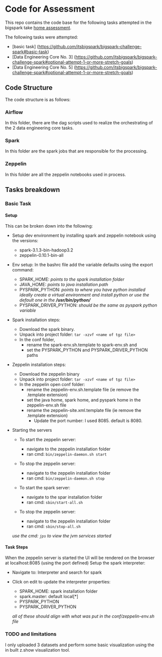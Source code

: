 # Code for Assessment 

This repo contains the code base for the following tasks attempted in the bigspark take [home assessment](https://github.com/itsbigspark/bigspark-challenge-spark#bigspark-data-engineering-challenge-spark).

The following tasks were attempted:
- [basic task] (https://github.com/itsbigspark/bigspark-challenge-spark#basic-task)
- [Data Engineering Core No. 3] (https://github.com/itsbigspark/bigspark-challenge-spark#optional-attempt-1-or-more-stretch-goals)
- [Data Engineering Core No. 5] (https://github.com/itsbigspark/bigspark-challenge-spark#optional-attempt-1-or-more-stretch-goals)


## Code Structure

The code structure is as follows:

### Airflow

In this folder, there are the dag scripts used to realize the orchestrating of the 2 data engineering core tasks.

### Spark

In this folder are the spark jobs that are responsible for the processing.

### Zeppelin

In this folder are all the zeppelin notebooks used in process.


## Tasks breakdown

### Basic Task

#### Setup

This can be broken down into the following:
- Setup dev environment by installing spark and zeppelin notebook using the versions:
    - spark-3.1.3-bin-hadoop3.2
    - zeppelin-0.10.1-bin-all

- Env setup:
In the bashrc file add the variable defaults using the export command:
    - SPARK_HOME: _points to the spark installation folder_
    - JAVA_HOME: _points to java installation path_
    - PYSPARK_PYTHON: _points to where you have python installed ideally create a virtual environment and install python or use the default one in the **/usr/bin/python/**_
    - PYSPARK_DRIVER_PYTHON: _should be the same as pyspark python variable_

- Spark installation steps:
    - Download the spark binary.
    - Unpack into project folder: `tar -xzvf <name of tgz file>`
    - In the conf folder, 
        - rename the spark-env.sh.template to spark-env.sh and 
        - set the PYSPARK_PYTHON and PYSPARK_DRIVER_PYTHON paths

- Zeppelin installation steps:
    - Download the zeppelin binary
    - Unpack into project folder: `tar -xzvf <name of tgz file>`
    - In the zeppelin open conf folder:
        - rename the zeppelin-env.sh.template file (ie remove the .template extension)
        - set the java home, spark home, and pyspark home in the zeppelin-env.sh file
        - rename the zeppelin-site.xml.template file (ie remove the .template extension)
            - Update the port number: I used 8085. default is 8080.

- Starting the servers
    - To start the zeppelin server:
        - navigate to the zeppelin installation folder
        - ran cmd: `bin/zeppelin-daemon.sh start`

    - To stop the zeppelin server:
        - navigate to the zeppelin installation folder
        - ran cmd: `bin/zeppelin-daemon.sh stop`

    - To start the spark server:
        - navigate to the spar installation folder
        - ran cmd: `sbin/start-all.sh`

    - To stop the zeppelin server:
        - navigate to the zeppelin installation folder
        - ran cmd: `sbin/stop-all.sh`

    _use the cmd: `jps` to view the jvm services started_


#### Task Steps

When the zeppelin server is started the UI will be rendered on the browser at localhost:8085 (using the port defined)
Setup the spark interpreter:
- Navigate to: Interpreter and search for spark
- Click on edit to update the interpreter properties:
    - SPARK_HOME: spark installation folder
    - spark.master: default local[*]
    - PYSPARK_PYTHON
    - PYSPARK_DRIVER_PYTHON

    _all of these should align with what was put in the conf/zeppelin-env.sh file_


### TODO and limitations

I only uploaded 3 datasets and perform some basic visualization using the in built z.show visualization tool.